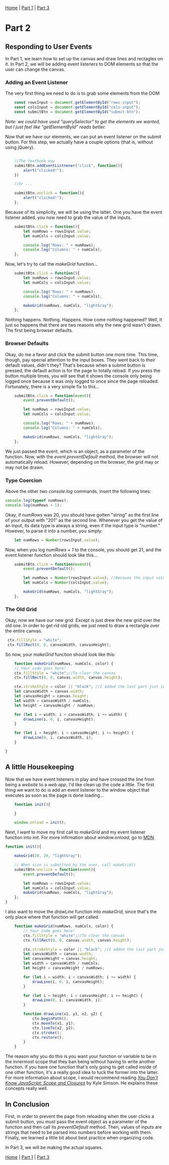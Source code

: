 [Home](../README.md) | [Part 1](../Part1/part1.md) | [Part 3](../Part3/part3.md)

# Part 2

## Responding to User Events

In Part 1, we learn how to set up the canvas and draw lines and rectagles on it. In Part 2, we will be adding event listeners to DOM elements so that the user can change the canvas.

### Adding an Event Listener

The very first thing we need to do is to grab some elements from the DOM

```javascript
    const rowsInput = document.getElementById("rows-input");
    const colsInput = document.getElementById("cols-input");
    const submitBtn = document.getElementById("submit-btn");
```
*Note: we could have used "querySelector" to get the elements we wanted, but I just feel like "getElementById" reads better.*

Now that we have our elements, we can put an event listener on the submit button. For this step, we actually have a couple options (that is, without using jQuery).

```javascript

    //The textbook way
    submitBtn.addEventListnener("click", function(){
        alert("clicked!");
    })

    //Or ...

    submitBtn.onclick = function(){
        alert("clicked!");
    };
```

Because of its simplicity, we will be using the latter. One you have the event listener added, you now need to grab the value of the inputs.

```javascript
    submitBtn.click = function(){
        let numRows = rowsInput.value;
        let numCols = colsInput.value;

        console.log("Rows: " + numRows);
        console.log("Columns: " + numCols);
    };
```

Now, let's try to call the _makeGrid_ function...

```javascript
    submitBtn.click = function(){
        let numRows = rowsInput.value;
        let numCols = colsInput.value;

        console.log("Rows: " + numRows);
        console.log("Columns: " + numCols);

        makeGrid(numRows, numCols, "lightGray");
    };
```

Nothing happens. Nothing. Happens. How come nothing happened? Well, it just so happens that there are two reasons why the new grid wasn't drawn. The first being browser defaults.

### Browser Defaults

Okay, do me a favor and click the submit button one more time. This time, though, pay special attention to the input boxes. They went back to their default values, didn't they? That's because when a submit button is pressed, the default action is for the page to totally reload. If you press the button multiple times, you will see that it shows the console only being logged once because it was only logged to once since the page reloaded. Fortunately, there is a very simple fix to this...

```javascript
    submitBtn.click = function(event){
        event.preventDefault();

        let numRows = rowsInput.value;
        let numCols = colsInput.value;

        console.log("Rows: " + numRows);
        console.log("Columns: " + numCols);

        makeGrid(numRows, numCols, "lightGray");
    };
```
We just passed the event, which is an object, as a parameter of the function. Now, with the _event.preventDefault_ method, the browser will not automatically reload. However, depending on the browser, the grid may or may not be drawn.

### Type Coercion

 Above the other two _console.log_ commands, insert the following lines:

```javascript
console.log(typeof numRows);
console.log(numRows + 1);
```

Okay, if _numRows_ was 20, you should have gotten "string" as the first line of your output with "201" as the second line. Whenever you get the value of an input, its data type is always a string, even if the input type is "number." However, to parse it into a number, you simply:

```javascript
    let numRows = Number(rowsInput.value);
```

Now, when you log _numRows + 1_ to the console, you should get 21, and the event listener function should look like this...

```javascript
    submitBtn.click = function(event){
        event.preventDefault();

        let numRows = Number(rowsInput.value); //Because the input value is a string
        let numCols = Number(colsInput.value);

        makeGrid(numRows, numCols, "lightGray");
    };
```

### The Old Grid

Okay, now we have our new grid. Except is just drew the new grid over the old one. In order to get rid old grids, we just need to draw a rectangle over the entire canvas. 

```javascript
 ctx.fillStyle = "white"; 
 ctx.fillRect(0, 0, canvasWidth, canvasHeight);
```

So now, your _makeGrid_ function should look like this:

```javascript
    function makeGrid(numRows, numCols, color) {
    // Your code goes here!
    ctx.fillStyle = "white";//To clear the canvas
    ctx.fillRect(0, 0, canvas.width, canvas.height);

    ctx.strokeStyle = color || "black"; //I added the last part just in case color is undefined
    let canvasWidth = canvas.width;
    let canvasHeight = canvas.height;
    let width = canvasWidth / numCols;
    let height = canvasHeight / numRows;

    for (let i = width; i < canvasWidth; i += width) {
        drawLine(i, 0, i, canvasHeight);
    }

    for (let i = height; i < canvasHeight; i += height) {
        drawLine(0, i, canvasWidth, i);
    }

}
```
## A little Housekeeping

Now that we have event listeners in play and have crossed the line from being a _website_ to a _web app_, I'd like clean up the code a little. The first thing we want to do is add an event listener to the window object that executes as soon as the page is done loading...

```javascript
    function init(){

    }

    window.onload = init();
```

Next, I want to move my first call to _makeGrid_ and my event listener function into _init_. For more infirmation about _window.onload_, go to [MDN](https://developer.mozilla.org/en-US/docs/Web/API/GlobalEventHandlers/onload).

```javascript
function init(){

    makeGrid(20, 20, "lightGray");

    // When size is submitted by the user, call makeGrid()
    submitBtn.onclick = function(event){
        event.preventDefault();

        let numRows = rowsInput.value;
        let numCols = colsInput.value;
        makeGrid(numRows, numCols, "lightGray");
    };
}
```

I also want to move the _drawLine_ function into _makeGrid_, since that's the only place where that function will get called.

```javascript
    function makeGrid(numRows, numCols, color) {
        // Your code goes here!
        ctx.fillStyle = "white";//To clear the canvas
        ctx.fillRect(0, 0, canvas.width, canvas.height);

        ctx.strokeStyle = color || "black"; //I added the last part just in case color is undefined
        let canvasWidth = canvas.width;
        let canvasHeight = canvas.height;
        let width = canvasWidth / numCols;
        let height = canvasHeight / numRows;

        for (let i = width; i < canvasWidth; i += width) {
            drawLine(i, 0, i, canvasHeight);
        }

        for (let i = height; i < canvasHeight; i += height) {
            drawLine(0, i, canvasWidth, i);
        }

        function drawLine(x1, y1, x2, y2) {
            ctx.beginPath();
            ctx.moveTo(x1, y1);
            ctx.lineTo(x2, y2);
            ctx.stroke();
            ctx.restore();
        }
    }
```

The reason why you do this is you want your function or variable to be in the innermost scope that they ban being without having to write another function. If you have one function that's only going to get called inside of one other function, it's a really good idea to tuck the former into the latter. For more information about scope, I would recommend reading [_You Don't Know JavaScript: Scope and Closures_](https://github.com/getify/You-Dont-Know-JS/tree/master/scope%20%26%20closures) by Kyle Simson. He explains these concepts really well.

## In Conclusion

First, in order to prevent the page from reloading when the user clicks a submit button, you must pass the event object as a parameter of the function and then call its _preventDefault_ method. Then, values of inputs are strings that need to be parsed into numbers before working with them. Finally, we learned a little bit about best practice when organizing code.

In Part 3, we will be making the actual squares.

[Home](../README.md) | [Part 1](../Part1/part1.md) | [Part 3](../Part3/part3.md)